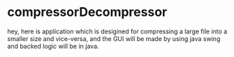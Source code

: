 # compressorDecompressor
hey, here is application which is desigined for compressing a large file into a smaller size and vice-versa, and the GUI will be made by using java swing and backed logic will be in java.
